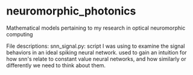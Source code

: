 # neuromorphic_photonics
Mathematical models pertaining to my research in optical neuromorphic computing

File descriptions:
  snn_signal.py: script I was using to examine the signal behaviors in an ideal spiking neural network.
  used to gain an intuition for how snn's relate to constant value neural networks, and how similarly
  or differently we need to think about them.
  
  
